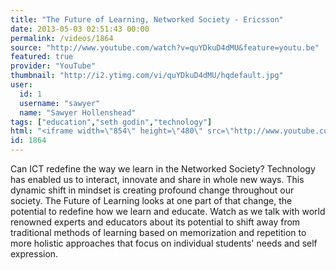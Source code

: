 ```yaml
---
title: "The Future of Learning, Networked Society - Ericsson"
date: 2013-05-03 02:51:43 00:00
permalink: /videos/1864
source: "http://www.youtube.com/watch?v=quYDkuD4dMU&feature=youtu.be"
featured: true
provider: "YouTube"
thumbnail: "http://i2.ytimg.com/vi/quYDkuD4dMU/hqdefault.jpg"
user:
  id: 1
  username: "sawyer"
  name: "Sawyer Hollenshead"
tags: ["education","seth godin","technology"]
html: "<iframe width=\"854\" height=\"480\" src=\"http://www.youtube.com/embed/quYDkuD4dMU?wmode=transparent&feature=oembed\" frameborder=\"0\" allowfullscreen></iframe>"
id: 1864
---
```


Can ICT redefine the way we learn in the Networked Society? Technology has enabled us to interact, innovate and share in whole new ways. This dynamic shift in mindset is creating profound change throughout our society. The Future of Learning looks at one part of that change, the potential to redefine how we learn and educate. Watch as we talk with world renowned experts and educators about its potential to shift away from traditional methods of learning based on memorization and repetition to more holistic approaches that focus on individual students' needs and self expression.